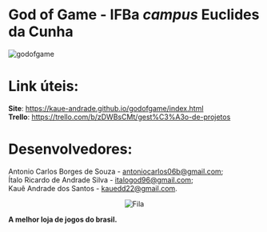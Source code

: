 # God of Game - IFBa _campus_ Euclides da Cunha

![godofgame](https://i.imgur.com/imE1Myd.png)

# Link úteis: 

**Site**: https://kaue-andrade.github.io/godofgame/index.html </br>
**Trello**: https://trello.com/b/zDWBsCMt/gest%C3%A3o-de-projetos

# Desenvolvedores: 

Antonio Carlos Borges de Souza - antoniocarlos06b@gmail.com; </br>
Ítalo Ricardo de Andrade Silva - italogod96@gmail.com; </br>
Kauê Andrade dos Santos - kauedd22@gmail.com.

<p align="center">
  <img src="http://1.bp.blogspot.com/-mk5B-eAgDXU/UYAndqPxTEI/AAAAAAAADk0/oEaBwUINhHI/s640/l6Xgvsw+-+Imgur.gif" alt="Fila"/>
</p>

<strong align="center">A melhor loja de jogos do brasil.</strong>
